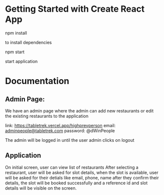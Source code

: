 # Getting Started with Create React App

npm install 

to install dependencies


npm start

start application


# Documentation

## Admin Page:

We have an admin page where the admin can add new restaurants or edit the existing restaurants to the application 

link: https://tabletrek.vercel.app/highprevperson
email: adminpeople@tabletrek.com
password: @dWinPeople

The admin will be logged in until the user admin clicks on logout

## Application

On initial screen, user can view list of restaurants
After selecting a restaurant, user will be asked for slot details, when the slot is available, user will be asked for their detials like email, phone, name
after they confirm their details, the slot will be booked successfully and a reference id and slot details will be visible on the screen.
